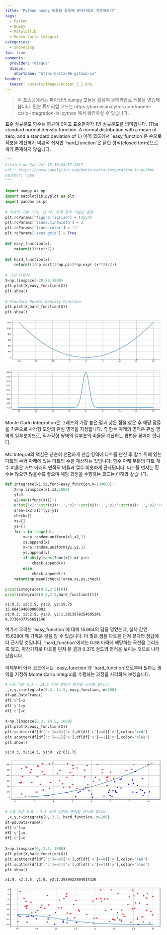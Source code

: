 ```yaml
---
title: "Python numpy 모듈을 활용해 몬테카를로 적분해보기"
tags: 
  - Python
  - Numpy
  - Matplotlib
  - Monte Carlo Integral
categories:
  - Shoveling
toc: true
comments: 
  provider: "disqus"
  disqus:
    shortname: "https-brstar96-github-io"
header:
  teaser: /assets/Images/output_5_1.png
---
```



<Blockquote><span style="font-size:11pt">이 포스팅에서는 파이썬의 numpy 모듈을 활용해 몬테카를로 적분을 연습해 봅니다. 원본 튜토리얼 코드는 https://barnesanalytics.com/monte-carlo-integration-in-python 에서 확인하실 수 있습니다. </span></Blockquote>

<span style="font-size:11pt">
표준 정규분포 함수는 평균이 0이고 표준편차가 1인 정규분포를 의미합니다. (The standard normal density function. A normal distribution with a mean of zero, and a standard deviation of 1.) 아래 코드에서 `easy_function`은 손으로 적분을 계산하기 비교적 쉽지만 `hard_function`은 닫힌 형식(closed form)으로 해가 존재하지 않습니다.<br>
</span>


```python
"""
Created on Sat Jul 15 10:43:57 2017
url : https://barnesanalytics.com/monte-carlo-integration-in-python
@author: ryan
"""

import numpy as np
import matplotlib.pyplot as plt
import pandas as pd

# 차트의 기본 크기, 선 색, 두께 등의 기본값 설정
plt.rcParams["figure.figsize"] = (15,4)
plt.rcParams['lines.linewidth'] = 2
plt.rcParams['lines.color'] = 'r'
plt.rcParams['axes.grid'] = True 

def easy_function(x):
    return((3)*(x**2))

def hard_function(x):
    return((1/np.sqrt(2*np.pi))*np.exp(-(x**2)/2))

# 그냥 다항식
X=np.linspace(-20,20,1000)
plt.plot(X,easy_function(X))
plt.show()

# Standard Normal Density Function
plt.plot(X,hard_function(X))
plt.show()
```


![png](/assets/Images/output_1_0.png)



![png](/assets/Images/output_1_1.png)

<span style="font-size:11pt">
Monte Carlo Integration은 그래프의 가장 높은 점과 낮은 점을 찾은 후 해당 점들을 기준으로 사각형 모양의 관심 영역을 지정합니다. 즉 함수 아래의 영역은 관심 영역의 일부분이므로, 직사각형 영역의 일부분의 비율을 계산하는 방법을 찾아야 합니다.<br><br>
MC Integral의 핵심은 단순히 랜덤하게 관심 영역에 다트를 던진 후 함수 위에 있는 다트의 수와 아래에 있는 다트의 수를 계산하는 것입니다. 함수 아래 부분의 다트 개수 비율은 커브 아래의 면적의 비율과 얼추 비슷하게 근사됩니다. 다트를 던지는 횟수는 많으면 많을수록 좋으며 해당 과정을 수행하는 코드는 아래와 같습니다.<br>
</span>


```python
def integrate(x1,x2,func=easy_function,n=100000):
    X=np.linspace(x1,x2,1000)
    y1=0
    y2=max((func(X)))+1
    print('x1:'+str(x1)+',','x2:'+str(x2)+',','y1:'+str(y1)+',','y2:'+str(y2))
    area=(x2-x1)*(y2-y1)
    check=[]
    xs=[]
    ys=[]
    for i in range(n):
        x=np.random.uniform(x1,x2,1)
        xs.append(x)
        y=np.random.uniform(y1,y2,1)
        ys.append(y)
        if abs(y)>abs(func(x)) or y<0:
            check.append(0)
        else:
            check.append(1)
    return(np.mean(check)*area,xs,ys,check)

print(integrate(0.3,2.5)[0])
print(integrate(0.3,2.5,hard_function)[0])
```

    x1:0.3, x2:2.5, y1:0, y2:19.75
    15.664594000000001
    x1:0.3, x2:2.5, y1:0, y2:1.3813878154605241
    0.3730437795651146
    

<span style="font-size:11pt">
여기서 우리는 `easy_function`에 대해 15.664의 답을 얻었는데, 실제 값인 15.628에 꽤 가까운 것을 알 수 있습니다. 더 많은 샘플 다트를 던져 본다면 정답에 더 근사할 것입니다. `hard_function`에서는 0.38 아래에 해당하는 곡선을 그리도록 했고, 마찬가지로 다트를 던져 본 결과 0.375 정도의 면적을 보이는 것으로 나타났습니다.<br><br>
이제부터 아래 코드에서는 `easy_function`과 `hard_function`으로부터 원하는 영역을 지정해 Monte Carlo Integral을 수행하는 과정을 시각화해 보겠습니다.<br>
</span>


```python
# x축 기준 0.3 ~ 14.5 사이 범위의 면적을 근사해 봅니다. 
_,x,y,c=integrate(0.3, 14.5, easy_function, n=100)
df=pd.DataFrame()
df['x']=x
df['y']=y
df['c']=c

X=np.linspace(0.3, 14.5, 1000)
plt.plot(X,easy_function(X))
plt.scatter(df[df['c']==0]['x'],df[df['c']==0]['y'],color='red')
plt.scatter(df[df['c']==1]['x'],df[df['c']==1]['y'],color='blue')
plt.show()
```

    x1:0.3, x2:14.5, y1:0, y2:631.75
    


![png](/assets/Images/output_5_1.png)



```python
# x축 기준 0.0 ~ 3.5 사이 범위의 면적을 근사해 봅니다. 
_,x,y,c=integrate(0, 3.5, hard_function, n=100)
df=pd.DataFrame()
df['x']=x
df['y']=y
df['c']=c

X=np.linspace(0, 3.5, 1000)
plt.plot(X,hard_function(X))
plt.scatter(df[df['c']==0]['x'],df[df['c']==0]['y'],color='red')
plt.scatter(df[df['c']==1]['x'],df[df['c']==1]['y'],color='blue')
plt.show()
```

    x1:0, x2:3.5, y1:0, y2:1.3989422804014326
    


![png](/assets/Images/output_6_1.png)



```python

```
